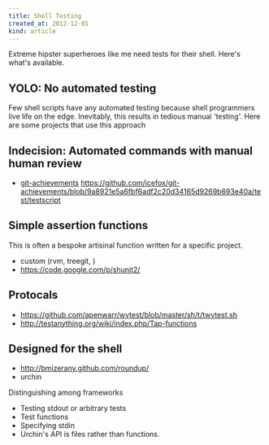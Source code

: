 ```yaml
---
title: Shell Testing
created_at: 2012-12-01
kind: article
---
```

Extreme hipster superheroes like me need tests for their shell. Here's what's
available.

## YOLO: No automated testing
Few shell scripts have any automated testing because shell programmers live
life on the edge. Inevitably, this results in tedious manual 'testing'. Here
are some projects that use this approach

## Indecision: Automated commands with manual human review

* [git-achievements]()
https://github.com/icefox/git-achievements/blob/9a8921e5a6fbf6adf2c20d34165d9269b693e40a/test/testscript

## Simple assertion functions
This is often a bespoke artisinal function written for a specific project.

* custom (rvm, treegit, )
* https://code.google.com/p/shunit2/

## Protocals

* https://github.com/apenwarr/wvtest/blob/master/sh/t/twvtest.sh
* http://testanything.org/wiki/index.php/Tap-functions

## Designed for the shell

* http://bmizerany.github.com/roundup/
* urchin

Distinguishing among frameworks

* Testing stdout or arbitrary tests
* Test functions
* Specifying stdin
* Urchin's API is files rather than functions.
